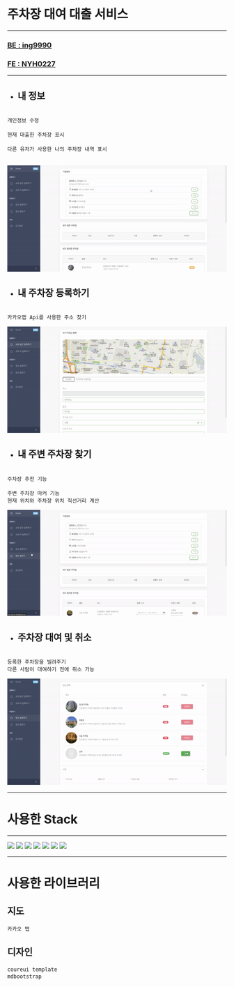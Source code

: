 # 주차장 대여 대출 서비스 

<hr/>

### [BE : ing9990](https://github.com/ing9990/EveryParking)
### [FE : NYH0227](https://github.com/NYH0227/everyparking-frontend)
<hr/>

- ## 내 정보

```

개인정보 수정

현재 대출한 주차장 표시

다른 유저가 사용한 나의 주차장 내역 표시


```

![](dashboard.gif)

- ## 내 주차장 등록하기
```

카카오맵 Api를 사용한 주소 찾기

```
![](search.gif)
- ## 내 주변 주차장 찾기
```

주차장 추천 기능

주변 주차장 마커 기능
현재 위치와 주차장 위치 직선거리 계산
```
![](borrow.gif)
- ## 주차장 대여 및 취소
```

등록한 주차장을 빌려주기
다른 사람이 대여하기 전에 취소 가능

```
![](rent.gif)

---

# 사용한 Stack

---
<div>
<img src="https://img.shields.io/badge/react-61DAFB?style=for-the-badge&logo=react&logoColor=black">
<img src="https://img.shields.io/badge/node.js-339933?style=for-the-badge&logo=Node.js&logoColor=white">
<img src="https://img.shields.io/badge/html-E34F26?style=for-the-badge&logo=html5&logoColor=white">
<img src="https://img.shields.io/badge/css-1572B6?style=for-the-badge&logo=css3&logoColor=white">
<img src="https://img.shields.io/badge/javascript-F7DF1E?style=for-the-badge&logo=javascript&logoColor=black">
<img src="https://img.shields.io/badge/bootstrap-7952B3?style=for-the-badge&logo=bootstrap&logoColor=white">
<img src="https://img.shields.io/badge/github-181717?style=for-the-badge&logo=github&logoColor=white">
</div>


---
# 사용한 라이브러리

## 지도
```
카카오 맵
```

## 디자인
```
coureui template
mdbootstrap

```

